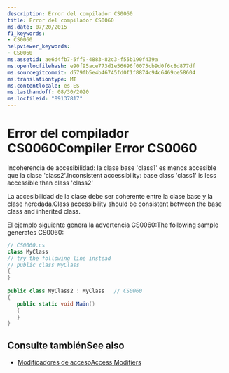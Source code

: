 ```yaml
---
description: Error del compilador CS0060
title: Error del compilador CS0060
ms.date: 07/20/2015
f1_keywords:
- CS0060
helpviewer_keywords:
- CS0060
ms.assetid: ae6d4fb7-5ff9-4883-82c3-f55b190f439a
ms.openlocfilehash: e90f95ace773d1e56696f0075cb9d0f6c8d877df
ms.sourcegitcommit: d579fb5e4b46745fd0f1f8874c94c6469ce58604
ms.translationtype: MT
ms.contentlocale: es-ES
ms.lasthandoff: 08/30/2020
ms.locfileid: "89137817"
---
```

# <a name="compiler-error-cs0060"></a><span data-ttu-id="0af82-103">Error del compilador CS0060</span><span class="sxs-lookup"><span data-stu-id="0af82-103">Compiler Error CS0060</span></span>
<span data-ttu-id="0af82-104">Incoherencia de accesibilidad: la clase base 'class1' es menos accesible que la clase 'class2'.</span><span class="sxs-lookup"><span data-stu-id="0af82-104">Inconsistent accessibility: base class 'class1' is less accessible than class 'class2'</span></span>  
  
 <span data-ttu-id="0af82-105">La accesibilidad de la clase debe ser coherente entre la clase base y la clase heredada.</span><span class="sxs-lookup"><span data-stu-id="0af82-105">Class accessibility should be consistent between the base class and inherited class.</span></span>  
  
 <span data-ttu-id="0af82-106">El ejemplo siguiente genera la advertencia CS0060:</span><span class="sxs-lookup"><span data-stu-id="0af82-106">The following sample generates CS0060:</span></span>  
  
```csharp  
// CS0060.cs  
class MyClass  
// try the following line instead  
// public class MyClass  
{  
}  
  
public class MyClass2 : MyClass   // CS0060  
{  
   public static void Main()  
   {  
   }  
}  
```  
  
## <a name="see-also"></a><span data-ttu-id="0af82-107">Consulte también</span><span class="sxs-lookup"><span data-stu-id="0af82-107">See also</span></span>

- [<span data-ttu-id="0af82-108">Modificadores de acceso</span><span class="sxs-lookup"><span data-stu-id="0af82-108">Access Modifiers</span></span>](../programming-guide/classes-and-structs/access-modifiers.md)
